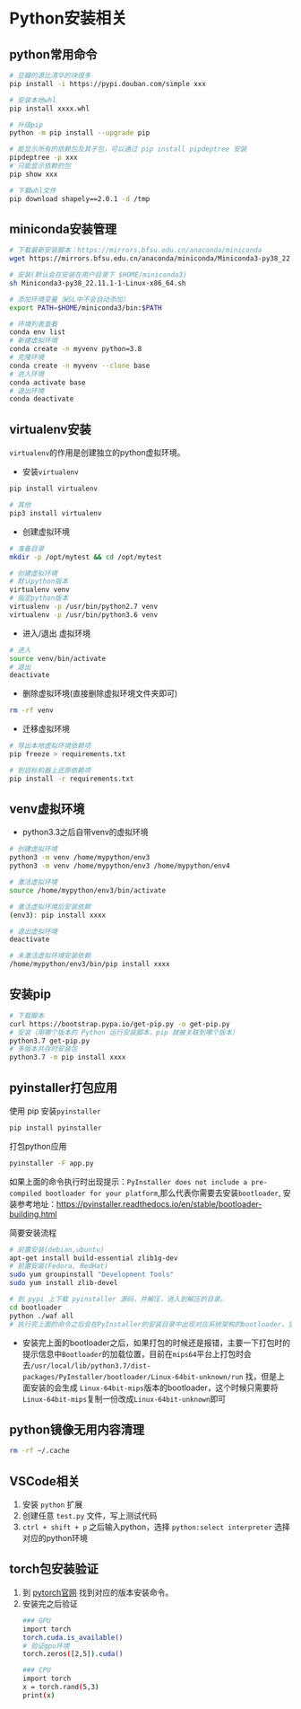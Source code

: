 # Python安装相关

## python常用命令

```bash
# 豆瓣的源比清华的块很多
pip install -i https://pypi.douban.com/simple xxx

# 安装本地whl
pip install xxxx.whl

# 升级pip
python -m pip install --upgrade pip

# 能显示所有的依赖包及其子包，可以通过 pip install pipdeptree 安装
pipdeptree -p xxx
# 只能显示依赖的包
pip show xxx

# 下载whl文件
pip download shapely==2.0.1 -d /tmp
```

## miniconda安装管理

```bash
# 下载最新安装脚本：https://mirrors.bfsu.edu.cn/anaconda/miniconda
wget https://mirrors.bfsu.edu.cn/anaconda/miniconda/Miniconda3-py38_22.11.1-1-Linux-x86_64.sh

# 安装(默认会在安装在用户目录下 $HOME/miniconda3)
sh Miniconda3-py38_22.11.1-1-Linux-x86_64.sh

# 添加环境变量（WSL中不会自动添加）
export PATH=$HOME/miniconda3/bin:$PATH

# 环境列表查看
conda env list
# 新建虚拟环境
conda create -n myvenv python=3.8
# 克隆环境
conda create -n myvenv --clone base
# 进入环境
conda activate base
# 退出环境
conda deactivate
```

## virtualenv安装

`virtualenv`的作用是创建独立的python虚拟环境。

* 安装`virtualenv`

```bash
pip install virtualenv

# 其他
pip3 install virtualenv
```

* 创建虚拟环境

```bash
# 准备目录
mkdir -p /opt/mytest && cd /opt/mytest

# 创建虚拟环境
# 默认python版本
virtualenv venv
# 指定python版本
virtualenv -p /usr/bin/python2.7 venv
virtualenv -p /usr/bin/python3.6 venv
```

* 进入/退出 虚拟环境

```bash
# 进入
source venv/bin/activate
# 退出
deactivate
```

* 删除虚拟环境(直接删除虚拟环境文件夹即可)

```bash
rm -rf venv
```

* 迁移虚拟环境

```bash
# 导出本地虚拟环境依赖项
pip freeze > requirements.txt

# 到目标机器上还原依赖项
pip install -r requirements.txt
```

## venv虚拟环境

* python3.3之后自带venv的虚拟环境

```bash
# 创建虚拟环境
python3 -m venv /home/mypython/env3
python3 -m venv /home/mypython/env3 /home/mypython/env4

# 激活虚拟环境
source /home/mypython/env3/bin/activate

# 激活虚拟环境后安装依赖
(env3): pip install xxxx

# 退出虚拟环境
deactivate

# 未激活虚拟环境安装依赖
/home/mypython/env3/bin/pip install xxxx
```

## 安装pip

```bash
# 下载脚本
curl https://bootstrap.pypa.io/get-pip.py -o get-pip.py
# 安装（用哪个版本的 Python 运行安装脚本，pip 就被关联到哪个版本）
python3.7 get-pip.py
# 多版本共存时安装包
python3.7 -m pip install xxxx
```

## pyinstaller打包应用

使用 pip 安装`pyinstaller`

```bash
pip install pyinstaller
```

打包python应用

```bash
pyinstaller -F app.py
```

如果上面的命令执行时出现提示：`PyInstaller does not include a pre-compiled bootloader for your platform`,那么代表你需要去安装`bootloader`, 安装参考地址：https://pyinstaller.readthedocs.io/en/stable/bootloader-building.html

简要安装流程

```bash
# 前置安装(debian,ubuntu)
apt-get install build-essential zlib1g-dev
# 前置安装(Fedora, RedHat)
sudo yum groupinstall "Development Tools"
sudo yum install zlib-devel

# 到 pypi 上下载 pyinstaller 源码，并解压，进入到解压的目录。
cd bootloader
python ./waf all
# 执行完上面的命令之后会在PyInstaller的安装目录中出现对应系统架构的bootloader，里面包含run，run_d
```

* 安装完上面的bootloader之后，如果打包的时候还是报错，主要一下打包时的提示信息中`Bootloader`的加载位置，目前在`mips64`平台上打包时会去`/usr/local/lib/python3.7/dist-packages/PyInstaller/bootloader/Linux-64bit-unknown/run` 找，但是上面安装的会生成 `Linux-64bit-mips`版本的bootloader，这个时候只需要将`Linux-64bit-mips`复制一份改成`Linux-64bit-unknown`即可

## python镜像无用内容清理

```bash
rm -rf ~/.cache
```

## VSCode相关

1. 安装 `python` 扩展
1. 创建任意 `test.py` 文件，写上测试代码
1. `ctrl + shift + p` 之后输入python，选择 `python:select interpreter` 选择对应的python环境

## torch包安装验证

1. 到 [pytorch官网](https://pytorch.org/get-started/locally/#windows-prerequisites) 找到对应的版本安装命令。
1. 安装完之后验证
    ```bash
    ### GPU
    import torch
    torch.cuda.is_available()
    # 验证gpu环境
    torch.zeros([2,5]).cuda()

    ### CPU
    import torch
    x = torch.rand(5,3)
    print(x)
    ```